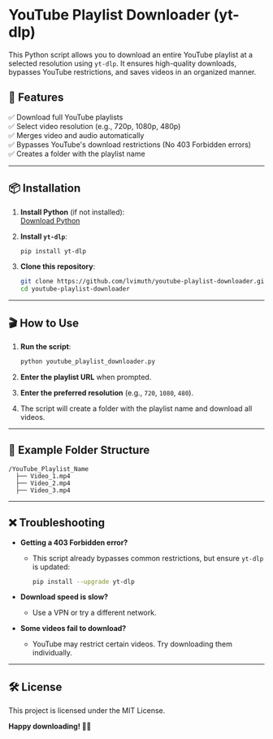 # YouTube Playlist Downloader (yt-dlp)

This Python script allows you to download an entire YouTube playlist at a selected resolution using `yt-dlp`. It ensures high-quality downloads, bypasses YouTube restrictions, and saves videos in an organized manner.

## 🚀 Features

✅ Download full YouTube playlists  
✅ Select video resolution (e.g., 720p, 1080p, 480p)  
✅ Merges video and audio automatically  
✅ Bypasses YouTube's download restrictions (No 403 Forbidden errors)  
✅ Creates a folder with the playlist name

---

## 📦 Installation

1. **Install Python** (if not installed):  
   [Download Python](https://www.python.org/downloads/)

2. **Install `yt-dlp`**:

   ```sh
   pip install yt-dlp
   ```

3. **Clone this repository**:
   ```sh
   git clone https://github.com/lvimuth/youtube-playlist-downloader.git
   cd youtube-playlist-downloader
   ```

---

## 🎬 How to Use

1. **Run the script**:

   ```sh
   python youtube_playlist_downloader.py
   ```

2. **Enter the playlist URL** when prompted.

3. **Enter the preferred resolution** (e.g., `720`, `1080`, `480`).

4. The script will create a folder with the playlist name and download all videos.

---

## 📁 Example Folder Structure

```
/YouTube_Playlist_Name
  ├── Video_1.mp4
  ├── Video_2.mp4
  ├── Video_3.mp4
```

---

## ❌ Troubleshooting

- **Getting a 403 Forbidden error?**

  - This script already bypasses common restrictions, but ensure `yt-dlp` is updated:
    ```sh
    pip install --upgrade yt-dlp
    ```

- **Download speed is slow?**

  - Use a VPN or try a different network.

- **Some videos fail to download?**
  - YouTube may restrict certain videos. Try downloading them individually.

---

## 🛠 License

This project is licensed under the MIT License.

**Happy downloading! 🎥✨**
